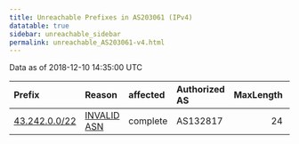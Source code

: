 ```yaml
---
title: Unreachable Prefixes in AS203061 (IPv4)
datatable: true
sidebar: unreachable_sidebar
permalink: unreachable_AS203061-v4.html
---
```


Data as of 2018-12-10 14:35:00 UTC


<div class="datatable-begin"></div>

| Prefix                                               | Reason                                                                                                | affected   | Authorized AS   |   MaxLength | Anchor                                       |   unreachable /24s |
|:-----------------------------------------------------|:------------------------------------------------------------------------------------------------------|:-----------|:----------------|------------:|:---------------------------------------------|-------------------:|
| [43.242.0.0/22](https://stat.ripe.net/43.242.0.0/22) | [INVALID ASN](https://rpki-validator.ripe.net/announcement-preview?asn=AS203061&prefix=43.242.0.0/22) | complete   | AS132817        |          24 | [APNIC](unreachable_APNIC_RPKI_Root-v4.html) |                  4 |

<div class="datatable-end"></div>